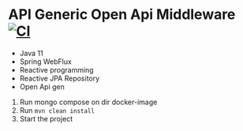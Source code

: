 #  API Generic Open Api Middleware [![CI](https://github.com/klejdi94/middleware-open-api-example/actions/workflows/main.yml/badge.svg?branch=master)](https://github.com/klejdi94/middleware-open-api-example/actions/workflows/main.yml)

* Java 11
* Spring WebFlux
* Reactive programming
* Reactive JPA Repository
* Open Api gen


1) Run mongo compose on dir docker-image
2) Run ```mvn clean install```
3) Start the project




